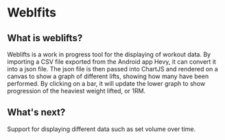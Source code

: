 # Weblfits
## What is weblifts?
Weblifts is a work in progress tool for the displaying of workout data. By importing a CSV file exported from the Android app Hevy, it can convert it into a json file. The json file is then passed into ChartJS and rendered on a canvas to show a graph of different lifts, showing how many have been performed. By clicking on a bar, it will update the lower graph to show progression of the heaviest weight lifted, or 1RM.

## What's next?
Support for displaying different data such as set volume over time.